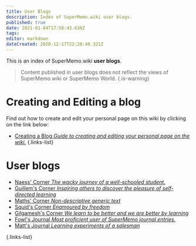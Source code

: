 ```yaml
---
title: User Blogs
description: Index of SuperMemo.wiki user blogs.
published: true
date: 2021-01-04T17:58:43.636Z
tags: 
editor: markdown
dateCreated: 2020-12-17T22:28:40.321Z
---
```


This is an index of SuperMemo.wiki **user blogs**.

> Content published in user blogs does not reflect the views of SuperMemo.wiki or SuperMemo World.
{.is-warning}

# Creating and Editing a blog

Find out how to create and edit your personal page on this wiki by clicking on the link below:

- [<span class="mdi mdi-playlist-edit mr-1"></span> Creating a Blog *Guide to creating and editing your personal page on the wiki.*](/blogs/creating-a-blog)
{.links-list}

# User blogs

<!-- - [<span style="color: black;" class="mdi mdi-message-arrow-right-outline mr-1"></span> Alexis' Man Cave *Work in progress.*](https://alexis.supermemo.wiki/) -->
- [<span style="color: black;" class="mdi mdi-message-arrow-right-outline mr-1"></span> Naess' Corner *The wacky journey of a well-schooled student.*](https://naess.supermemo.wiki/)
- [<span style="color: black;" class="mdi mdi-message-arrow-right-outline mr-1"></span> Guillem's Corner *Inspiring others to discover the pleasure of self-directed learning*](https://guillem.supermemo.wiki)
- [<span style="color: black;" class="mdi mdi-message-arrow-right-outline mr-1"></span> Maths' Corner *Non-descriptive generic text*](https://maths.supermemo.wiki)
- [<span style="color: black;" class="mdi mdi-message-arrow-right-outline mr-1"></span> Squid's Corner *Enamoured by freedom*](https://squid.supermemo.wiki)
- [<span style="color: black;" class="mdi mdi-message-arrow-right-outline mr-1"></span> Gilgamesh's Corner *We learn to be better and we are better by learning*](https://gilgamesh.supermemo.wiki)
- [<span style="color: black;" class="mdi mdi-message-arrow-right-outline mr-1"></span> Fowl's Journal *Most proficient user of SuperMemo journal entries.*](https://www.supermemo.wiki/en/blogs/fowls-journal)
- [<span style="color: black;" class="mdi mdi-message-arrow-right-outline mr-1"></span> Matt's Journal *Learning experiments of a salesman*](https://www.supermemo.wiki/en/blogs/matt)

{.links-list}